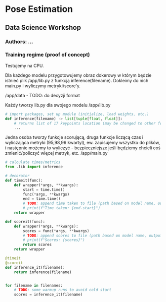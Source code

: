 # Pose Estimation

## Data Science Workshop

### Authors: ...



### Training regime (proof of concept)

Testujemy na CPU.

Dla każdego modelu przygotowujemy obraz dokerowy w którym będzie istnieć plik /app/lib.py z funkcją inference(filename). Dokleimy do nich main.py i wyliczymy metryki/score'y.

/app/data - TODO: do decyzji format


Każdy tworzy lib.py dla swojego modelu
/app/lib.py
```py
# import packages, set up module (initialize, load weights, etc.)
def inference(filename) -> list[tuple[float, float]]:
    # returns list of 17 keypoints location (may be changed to other format if needed - to elimate keypoints with low score value)
    ...
```


Jedna osoba tworzy funkcje scorującą, druga funkcje liczącą czas i wyliczająca metryki (95,98,99 kwartyl), ew. zapisujemy wszystko do plików, i następnie możemy to wyliczyć - bezpieczniejsze jeśli będziemy chcieli coś zmienić/policzyć więcej metryk, etc.
/app/main.py
```py
# calculate times/metrics
from .lib import inference

# decorator
def timeit(func):
    def wrapper(*args, **kwargs):
        start = time.time()
        func(*args, **kwargs)
        end = time.time()
        # TODO: append time taken to file (path based on model name, output mounted to host (writable))
        # print(f"Time taken: {end-start}")
    return wrapper

def scoreit(func):
    def wrapper(*args, **kwargs):
        scores = func(*args, **kwargs)
        # TODO: append scores to file (path based on model name, output mounted to host (writable))
        # print(f"Scores: {scores}")
        return scores
    return wrapper

@timeit
@scoreit
def inference_it(filename):
    return inference(filename)


for filename in filenames:
    # TODO: some warmup runs to avoid cold start
    scores = inference_it(filename)
```
